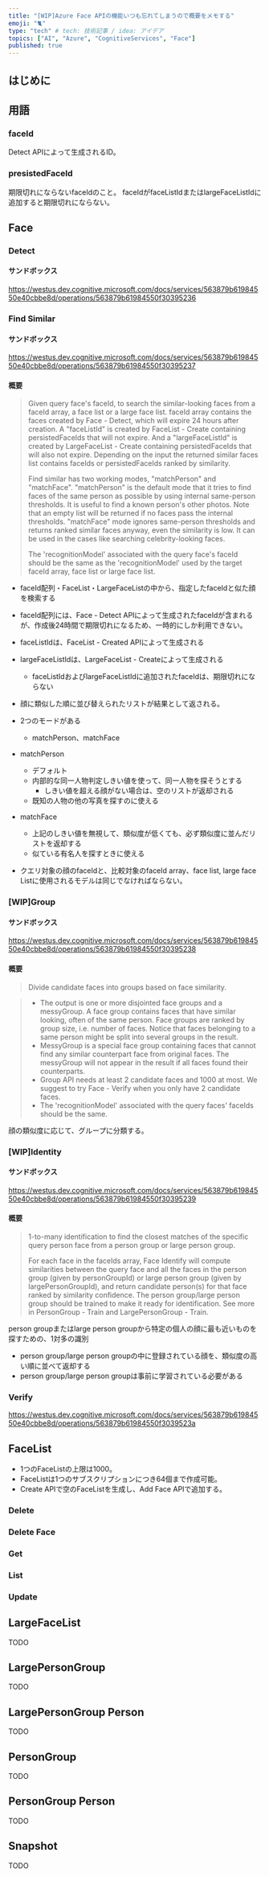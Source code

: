 ```yaml
---
title: "[WIP]Azure Face APIの機能いつも忘れてしまうので概要をメモする"
emoji: "🐈"
type: "tech" # tech: 技術記事 / idea: アイデア
topics: ["AI", "Azure", "CognitiveServices", "Face"]
published: true
---
```


## はじめに


## 用語

### faceId

Detect APIによって生成されるID。


### presistedFaceId

期限切れにならないfaceIdのこと。
faceIdがfaceListIdまたはlargeFaceListIdに追加すると期限切れにならない。

## Face

### Detect

#### サンドボックス

https://westus.dev.cognitive.microsoft.com/docs/services/563879b61984550e40cbbe8d/operations/563879b61984550f30395236

### Find Similar

#### サンドボックス

https://westus.dev.cognitive.microsoft.com/docs/services/563879b61984550e40cbbe8d/operations/563879b61984550f30395237

#### 概要

> Given query face's faceId, to search the similar-looking faces from a faceId array, a face list or a large face list. faceId array contains the faces created by Face - Detect, which will expire 24 hours after creation. A "faceListId" is created by FaceList - Create containing persistedFaceIds that will not expire. And a "largeFaceListId" is created by LargeFaceList - Create containing persistedFaceIds that will also not expire. Depending on the input the returned similar faces list contains faceIds or persistedFaceIds ranked by similarity.
> 
> Find similar has two working modes, "matchPerson" and "matchFace". "matchPerson" is the default mode that it tries to find faces of the same person as possible by using internal same-person thresholds. It is useful to find a known person's other photos. Note that an empty list will be returned if no faces pass the internal thresholds. "matchFace" mode ignores same-person thresholds and returns ranked similar faces anyway, even the similarity is low. It can be used in the cases like searching celebrity-looking faces.
> 
> The 'recognitionModel' associated with the query face's faceId should be the same as the 'recognitionModel' used by the target faceId array, face list or large face list.

- faceId配列・FaceList・LargeFaceListの中から、指定したfaceIdと似た顔を検索する
- faceId配列には、Face - Detect APIによって生成されたfaceIdが含まれるが、作成後24時間で期限切れになるため、一時的にしか利用できない。
- faceListIdは、FaceList - Created APIによって生成される
- largeFaceListIdは、LargeFaceList - Createによって生成される
  - faceListIdおよびlargeFaceListIdに追加されたfaceIdは、期限切れにならない
- 顔に類似した順に並び替えられたリストが結果として返される。

- 2つのモードがある
  - matchPerson、matchFace
- matchPerson
  - デフォルト
  - 内部的な同一人物判定しきい値を使って、同一人物を探そうとする
    - しきい値を超える顔がない場合は、空のリストが返却される
  - 既知の人物の他の写真を探すのに使える
- matchFace
  - 上記のしきい値を無視して、類似度が低くても、必ず類似度に並んだリストを返却する
  - 似ている有名人を探すときに使える

- クエリ対象の顔のfaceIdと、比較対象のfaceId array、face list, large face Listに使用されるモデルは同じでなければならない。

### [WIP]Group

#### サンドボックス

https://westus.dev.cognitive.microsoft.com/docs/services/563879b61984550e40cbbe8d/operations/563879b61984550f30395238

#### 概要

> Divide candidate faces into groups based on face similarity.

> - The output is one or more disjointed face groups and a messyGroup. A face group contains faces that have similar looking, often of the same person. Face groups are ranked by group size, i.e. number of faces. Notice that faces belonging to a same person might be split into several groups in the result.
> - MessyGroup is a special face group containing faces that cannot find any similar counterpart face from original faces. The messyGroup will not appear in the result if all faces found their counterparts.
> - Group API needs at least 2 candidate faces and 1000 at most. We suggest to try Face - Verify when you only have 2 candidate faces.
> - The 'recognitionModel' associated with the query faces' faceIds should be the same.

顔の類似度に応じて、グループに分類する。

### [WIP]Identity

#### サンドボックス

https://westus.dev.cognitive.microsoft.com/docs/services/563879b61984550e40cbbe8d/operations/563879b61984550f30395239

#### 概要

> 1-to-many identification to find the closest matches of the specific query person face from a person group or large person group.
>
> For each face in the faceIds array, Face Identify will compute similarities between the query face and all the faces in the person group (given by personGroupId) or large person group (given by largePersonGroupId), and return candidate person(s) for that face ranked by similarity confidence. The person group/large person group should be trained to make it ready for identification. See more in PersonGroup - Train and LargePersonGroup - Train.

person groupまたはlarge person groupから特定の個人の顔に最も近いものを探すための、1対多の識別

- person group/large person groupの中に登録されている顔を、類似度の高い順に並べて返却する
- person group/large person groupは事前に学習されている必要がある

### Verify

https://westus.dev.cognitive.microsoft.com/docs/services/563879b61984550e40cbbe8d/operations/563879b61984550f3039523a

## FaceList

- 1つのFaceListの上限は1000。
- FaceListは1つのサブスクリプションにつき64個まで作成可能。
- Create APIで空のFaceListを生成し、Add Face APIで追加する。


### Delete

### Delete Face

### Get

### List

### Update

## LargeFaceList

TODO

## LargePersonGroup

TODO

## LargePersonGroup Person

TODO

## PersonGroup

TODO

## PersonGroup Person

TODO

## Snapshot

TODO
